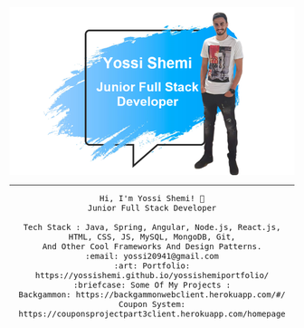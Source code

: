 <img src="https://raw.githubusercontent.com/YossiShemi/YossiShemi/master/banner.png" />
<hr>
</hr>
<p align="center">
    <samp>
        Hi, I'm Yossi Shemi! 👋 
        <br>
        Junior Full Stack Developer 
        <br><br>
        Tech Stack : Java, Spring, Angular, Node.js, React.js, HTML, CSS, JS, MySQL, MongoDB, Git,
        <br>
        And Other Cool Frameworks And Design Patterns.
        <br>
        :email: yossi20941@gmail.com 
        <br>
        :art: Portfolio: https://yossishemi.github.io/yossishemiportfolio/ 
        <br>
        :briefcase: Some Of My Projects :
        <br>
         Backgammon: https://backgammonwebclient.herokuapp.com/#/ 
         <br>
         Coupon System: https://couponsprojectpart3client.herokuapp.com/homepage 
        <br>
    </samp>
</p>